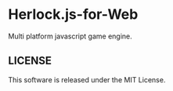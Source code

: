 Herlock.js-for-Web
==================

Multi platform javascript game engine.


LICENSE
-------
This software is released under the MIT License.